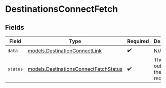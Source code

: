 # DestinationsConnectFetch


## Fields

| Field                                                                                          | Type                                                                                           | Required                                                                                       | Description                                                                                    | Example                                                                                        |
| ---------------------------------------------------------------------------------------------- | ---------------------------------------------------------------------------------------------- | ---------------------------------------------------------------------------------------------- | ---------------------------------------------------------------------------------------------- | ---------------------------------------------------------------------------------------------- |
| `data`                                                                                         | [models.DestinationConnectLink](../../models/shared/destinationconnectlink.md)                 | :heavy_check_mark:                                                                             | N/A                                                                                            |                                                                                                |
| `status`                                                                                       | [models.DestinationsConnectFetchStatus](../../models/shared/destinationsconnectfetchstatus.md) | :heavy_check_mark:                                                                             | The outcome of the fetch request                                                               | success                                                                                        |
